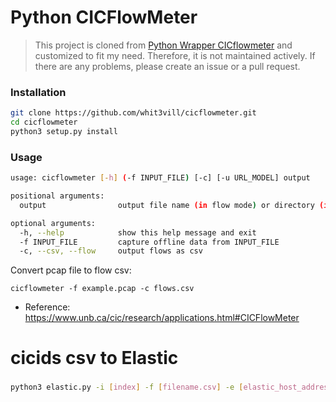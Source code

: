 # Python CICFlowMeter

> This project is cloned from [Python Wrapper CICflowmeter](https://gitlab.com/hieulw/cicflowmeter) and customized to fit my need. Therefore, it is not maintained actively. If there are any problems, please create an issue or a pull request.  


### Installation
```sh
git clone https://github.com/whit3vill/cicflowmeter.git
cd cicflowmeter
python3 setup.py install
```

### Usage
```sh
usage: cicflowmeter [-h] (-f INPUT_FILE) [-c] [-u URL_MODEL] output

positional arguments:
  output                output file name (in flow mode) or directory (in sequence mode)

optional arguments:
  -h, --help            show this help message and exit
  -f INPUT_FILE         capture offline data from INPUT_FILE
  -c, --csv, --flow     output flows as csv
```

Convert pcap file to flow csv:

```
cicflowmeter -f example.pcap -c flows.csv
```

- Reference: https://www.unb.ca/cic/research/applications.html#CICFlowMeter

# cicids csv to Elastic
###
```sh
python3 elastic.py -i [index] -f [filename.csv] -e [elastic_host_address] -a [elastic_api_key]
```
